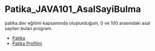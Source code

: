 # Patika_JAVA101_AsalSayiBulma
patika.dev eğitimi kapsamında oluşturduğum, 0 ve 100 arasındaki asal sayiları bulan program. 


- [Patika](https://app.patika.dev/)
- [Patika Profilim](https://app.patika.dev/aytac)
